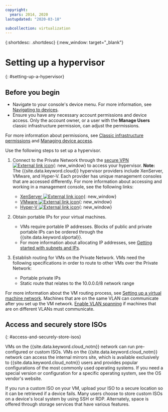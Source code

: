 ```yaml
---
copyright:
  years: 2014, 2020
lastupdated: "2020-03-18"

subcollection: virtualization
---
```

{:shortdesc: .shortdesc}
{:new_window: target="_blank"}

# Setting up a hypervisor
{: #setting-up-a-hypervisor}

## Before you begin
* Navigate to your console's device menu. For more information, see [Navigating to devices](/docs/virtualization?topic=virtual-servers-navigating-devices).
* Ensure you have any necessary account permissions and device access. Only the account owner, or a user with the **Manage Users** classic infrastructure permission, can adjust the permissions.

For more information about permissions, see [Classic infrastructure permissions](/docs/iam?topic=iam-infrapermission#infrapermission) and [Managing device access](/docs/vsi?topic=virtual-servers-managing-device-access).

Use the following steps to set up a hypervisor.

1. Connect to the Private Network through the [secure VPN ![External link icon](../../icons/launch-glyph.svg "External link icon")](https://www.softlayer.com/vpn-access){: new_window} to access your hypervisor.
**Note:** The {{site.data.keyword.cloud}} hypervisor providers include XenServer, VMware, and Hyper-V. Each provider has unique management consoles that are accessed differently. For more information about accessing and working in a management console, see the following links:
   * [XenServer ![External link icon](../../icons/launch-glyph.svg "External link icon")](https://support.citrix.com/en/products/xenserver){: new_window}
   * [VMware ![External link icon](../../icons/launch-glyph.svg "External link icon")](https://www.vmware.com/support/vsphere-hypervisor.html){: new_window}
   * [Hyper-V ![External link icon](../../icons/launch-glyph.svg "External link icon")](https://technet.microsoft.com/en-us/windowsserver/dd448604){: new_window}
2. Obtain portable IPs for your virtual machines.
    * VMs require portable IP addresses. Blocks of public and private portable IPs can be ordered through the {{site.data.keyword.slportal}}.
    * For more information about allocating IP addresses, see [Getting started with subnets and IPs](/docs/subnets?topic=subnets-getting-started).

3. Establish routing for VMs on the Private Network. VMs need the following specifications in order to route to other VMs over the Private Network:
    * Portable private IPs
    * Static route that relates to the 10.0.0.0/8 network range

For more information about the VM routing process, see [Setting up a virtual machine network](/docs/virtualization?topic=virtualization-setting-up-a-virtual-machine-network). Machines that are on the same VLAN can communicate after you set up the VM network. [Enable VLAN spanning](/docs/vlans?topic=vlans-vlan-spanning) if machines that are on different VLANs must communicate.

## Access and securely store ISOs
{: #access-and-securely-store-isos}

VMs on the {{site.data.keyword.cloud_notm}} network can run pre-configured or custom ISOs. VMs on the {{site.data.keyword.cloud_notm}} network can access the internal mirrors site, which is available exclusively to {{site.data.keyword.cloud_notm}} users and provides popular configurations of the most commonly used operating systems. If you need a special version or configuration for a specific operating system, see the OS vendor's website.

If you run a custom ISO on your VM, upload your ISO to a secure location so it can be retrieved if a device fails. Many users choose to store custom ISOs on a device's local system by using SSH or RDP. Alternately, space is offered through storage services that have various features.
